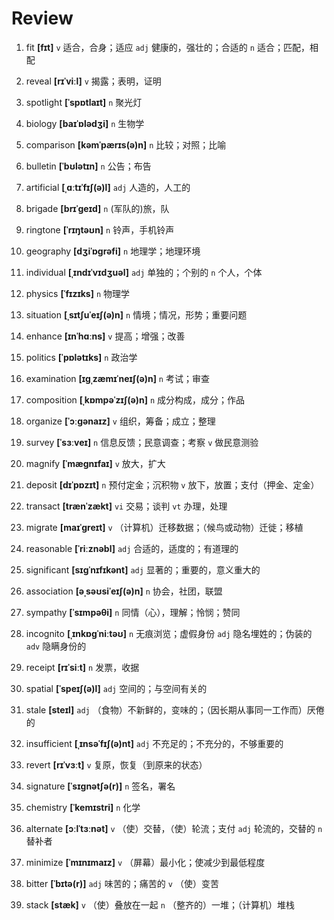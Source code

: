 # Review
1. fit **[fɪt]** `v` 适合，合身；适应 `adj` 健康的，强壮的；合适的 `n` 适合；匹配，相配

2. reveal **[rɪˈviːl]** `v` 揭露；表明，证明

3. spotlight **[ˈspɒtlaɪt]** `n` 聚光灯

4. biology **[baɪˈɒlədʒi]** `n` 生物学

5. comparison **[kəmˈpærɪs(ə)n]** `n` 比较；对照；比喻

6. bulletin **[ˈbʊlətɪn]** `n` 公告；布告

7. artificial **[ˌɑːtɪˈfɪʃ(ə)l]** `adj` 人造的，人工的

8. brigade **[brɪˈɡeɪd]** `n` (军队的)旅，队

9. ringtone **[ˈrɪŋtəʊn]** `n` 铃声，手机铃声

10. geography **[dʒiˈɒɡrəfi]** `n` 地理学；地理环境

11. individual **[ˌɪndɪˈvɪdʒuəl]** `adj` 单独的；个别的 `n` 个人，个体

12. physics **[ˈfɪzɪks]** `n` 物理学

13. situation **[ˌsɪtʃuˈeɪʃ(ə)n]** `n` 情境；情况，形势；重要问题

14. enhance **[ɪnˈhɑːns]** `v` 提高；增强；改善

15. politics **[ˈpɒlətɪks]** `n` 政治学

16. examination **[ɪɡˌzæmɪˈneɪʃ(ə)n]** `n` 考试；审查

17. composition **[ˌkɒmpəˈzɪʃ(ə)n]** `n` 成分构成，成分；作品

18. organize **[ˈɔːɡənaɪz]** `v` 组织，筹备；成立；整理

19. survey **[ˈsɜːveɪ]** `n` 信息反馈；民意调查；考察 `v` 做民意测验

20. magnify **[ˈmæɡnɪfaɪ]** `v` 放大，扩大

21. deposit **[dɪˈpɒzɪt]** `n` 预付定金；沉积物 `v` 放下，放置；支付（押金、定金）

22. transact **[trænˈzækt]** `vi` 交易；谈判 `vt` 办理，处理

23. migrate **[maɪˈɡreɪt]** `v` （计算机）迁移数据；（候鸟或动物）迁徙；移植

24. reasonable **[ˈriːznəbl]** `adj` 合适的，适度的；有道理的

25. significant **[sɪɡˈnɪfɪkənt]** `adj` 显著的；重要的，意义重大的

26. association **[əˌsəʊsiˈeɪʃ(ə)n]** `n` 协会，社团，联盟

27. sympathy **[ˈsɪmpəθi]** `n` 同情（心），理解；怜悯；赞同

28. incognito **[ˌɪnkɒɡˈniːtəʊ]** `n` 无痕浏览；虚假身份 `adj` 隐名埋姓的；伪装的 `adv` 隐瞒身份的

29. receipt **[rɪˈsiːt]** `n` 发票，收据

30. spatial **[ˈspeɪʃ(ə)l]** `adj` 空间的；与空间有关的

31. stale **[steɪl]** `adj` （食物）不新鲜的，变味的；（因长期从事同一工作而）厌倦的

32. insufficient **[ˌɪnsəˈfɪʃ(ə)nt]** `adj` 不充足的；不充分的，不够重要的

33. revert **[rɪˈvɜːt]** `v` 复原，恢复（到原来的状态）

34. signature **[ˈsɪɡnətʃə(r)]** `n` 签名，署名

35. chemistry **[ˈkemɪstri]** `n` 化学

36. alternate **[ɔːlˈtɜːnət]** `v` （使）交替，（使）轮流；支付 `adj` 轮流的，交替的 `n` 替补者

37. minimize **[ˈmɪnɪmaɪz]** `v` （屏幕）最小化；使减少到最低程度

38. bitter **[ˈbɪtə(r)]** `adj` 味苦的；痛苦的 `v` （使）变苦

39. stack **[stæk]** `v` （使）叠放在一起 `n` （整齐的）一堆；（计算机）堆栈

